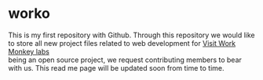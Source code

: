 # worko
This is my first repository with Github.
Through this repository we would like to store all new project files related to web development for  <a href="https://www.workmonkeylabs.com">Visit Work Monkey labs</a>  
being an open source project, we request contributing members to bear with us. 
This read me page will be updated soon from time to time.
